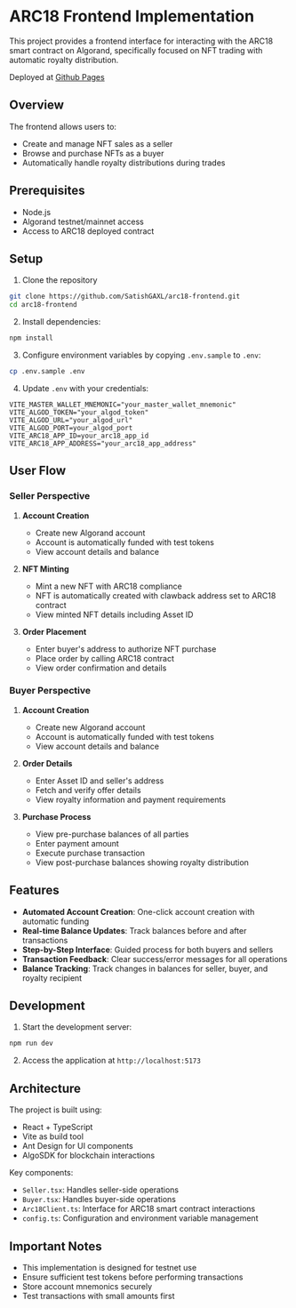 # ARC18 Frontend Implementation

This project provides a frontend interface for interacting with the ARC18 smart contract on Algorand, specifically focused on NFT trading with automatic royalty distribution.

Deployed at [Github Pages]()

## Overview

The frontend allows users to:
- Create and manage NFT sales as a seller
- Browse and purchase NFTs as a buyer
- Automatically handle royalty distributions during trades

## Prerequisites

- Node.js 
- Algorand testnet/mainnet access
- Access to ARC18 deployed contract

## Setup

1. Clone the repository
```bash
git clone https://github.com/SatishGAXL/arc18-frontend.git
cd arc18-frontend
```

2. Install dependencies:
```bash
npm install
```

3. Configure environment variables by copying `.env.sample` to `.env`:
```bash
cp .env.sample .env
```

4. Update `.env` with your credentials:
```properties
VITE_MASTER_WALLET_MNEMONIC="your_master_wallet_mnemonic"
VITE_ALGOD_TOKEN="your_algod_token"
VITE_ALGOD_URL="your_algod_url"
VITE_ALGOD_PORT=your_algod_port
VITE_ARC18_APP_ID=your_arc18_app_id
VITE_ARC18_APP_ADDRESS="your_arc18_app_address"
```

## User Flow

### Seller Perspective

1. **Account Creation**
   - Create new Algorand account
   - Account is automatically funded with test tokens
   - View account details and balance

2. **NFT Minting**
   - Mint a new NFT with ARC18 compliance
   - NFT is automatically created with clawback address set to ARC18 contract
   - View minted NFT details including Asset ID

3. **Order Placement**
   - Enter buyer's address to authorize NFT purchase
   - Place order by calling ARC18 contract
   - View order confirmation and details

### Buyer Perspective

1. **Account Creation**
   - Create new Algorand account
   - Account is automatically funded with test tokens
   - View account details and balance

2. **Order Details**
   - Enter Asset ID and seller's address
   - Fetch and verify offer details
   - View royalty information and payment requirements

3. **Purchase Process**
   - View pre-purchase balances of all parties
   - Enter payment amount
   - Execute purchase transaction
   - View post-purchase balances showing royalty distribution

## Features

- **Automated Account Creation**: One-click account creation with automatic funding
- **Real-time Balance Updates**: Track balances before and after transactions
- **Step-by-Step Interface**: Guided process for both buyers and sellers
- **Transaction Feedback**: Clear success/error messages for all operations
- **Balance Tracking**: Track changes in balances for seller, buyer, and royalty recipient

## Development

1. Start the development server:
```bash
npm run dev
```

2. Access the application at `http://localhost:5173`

## Architecture

The project is built using:
- React + TypeScript
- Vite as build tool
- Ant Design for UI components
- AlgoSDK for blockchain interactions

Key components:
- `Seller.tsx`: Handles seller-side operations
- `Buyer.tsx`: Handles buyer-side operations
- `Arc18Client.ts`: Interface for ARC18 smart contract interactions
- `config.ts`: Configuration and environment variable management

## Important Notes

- This implementation is designed for testnet use
- Ensure sufficient test tokens before performing transactions
- Store account mnemonics securely
- Test transactions with small amounts first
